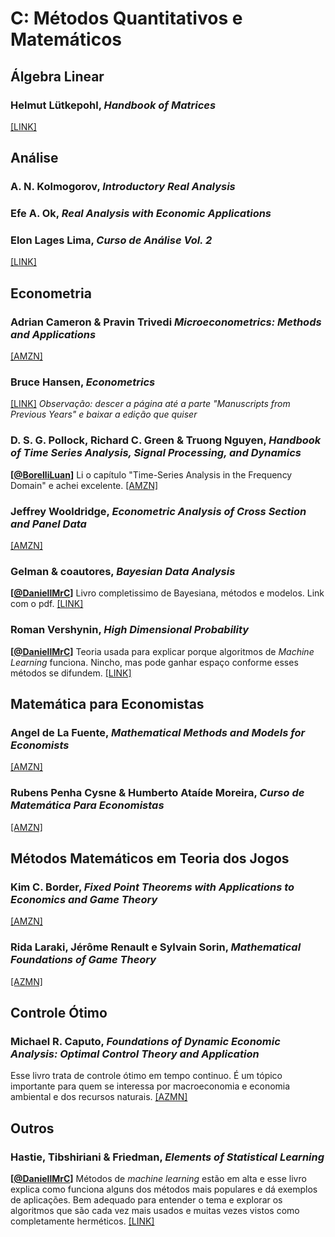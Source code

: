 # C: Métodos Quantitativos e Matemáticos

## Álgebra Linear

### Helmut Lütkepohl, *Handbook of Matrices*

[[LINK]](https://www.amazon.com/Handbook-Matrices-Helmut-L%C3%BCtkepohl/dp/0471970158)

## Análise

### A. N. Kolmogorov, *Introductory Real Analysis*

### Efe A. Ok, *Real Analysis with Economic Applications*

### Elon Lages Lima, *Curso de Análise Vol. 2*

[[LINK]](https://loja.sbm.org.br/index.php/curso-de-analise-vol-2.html)

## Econometria

### Adrian Cameron & Pravin Trivedi *Microeconometrics: Methods and Applications*

[[AMZN]](https://www.amazon.com.br/Microeconometrics-Applications-Adrian-Colin-Cameron/dp/0521848059)

### Bruce Hansen, *Econometrics*

[[LINK]](https://www.ssc.wisc.edu/~bhansen/econometrics/) *Observação: descer a página até a parte "Manuscripts from Previous Years" e baixar a edição que quiser*


### D. S. G. Pollock, Richard C. Green & Truong Nguyen, *Handbook of Time Series Analysis, Signal Processing, and Dynamics*

**[[@BorelliLuan](https://twitter.com/BorelliLuan)]** Li o capítulo "Time-Series Analysis in the Frequency Domain" e achei excelente. [[AMZN]](https://www.amazon.com.br/Handbook-Analysis-Signal-Processing-Dynamics/dp/0125609906)

### Jeffrey Wooldridge, *Econometric Analysis of Cross Section and Panel Data*

[[AMZN]](https://www.amazon.com.br/Econometric-Analysis-Cross-Section-English-ebook/dp/B007CNRAHY/)

### Gelman & coautores, *Bayesian Data Analysis*

**[[@DaniellMrC](https://twitter.com/DaniellMrC)]** Livro completissimo de Bayesiana, métodos e modelos. Link com o pdf. [[LINK]](http://www.stat.columbia.edu/~gelman/book/)

### Roman Vershynin, *High Dimensional Probability*

**[[@DaniellMrC](https://twitter.com/DaniellMrC)]** Teoria usada para explicar porque algoritmos de *Machine Learning* funciona. Nincho, mas pode ganhar espaço conforme esses métodos se difundem. [[LINK]](https://www.math.uci.edu/~rvershyn/)

## Matemática para Economistas

### Angel de La Fuente, *Mathematical Methods and Models for Economists*

[[AMZN]](https://www.amazon.com.br/Mathematical-Methods-Models-Economists-Fuente/dp/0521585295)

### Rubens Penha Cysne & Humberto Ataíde Moreira, *Curso de Matemática Para Economistas*

[[AMZN]](https://www.amazon.com.br/Curso-Matem%C3%A1tica-Economistas-Rubens-Penha/dp/8522426996)

## Métodos Matemáticos em Teoria dos Jogos


### Kim C. Border, *Fixed Point Theorems with Applications to Economics and Game Theory*
[[AMZN]](https://www.amazon.com.br/Fixed-Theorems-Applications-Economics-Theory/dp/0521388082/)

### Rida Laraki, Jérôme Renault e Sylvain Sorin, *Mathematical Foundations of Game Theory*
[[AZMN]](https://www.amazon.com.br/Mathematical-Foundations-Game-Theory-Laraki/dp/3030266451)


## Controle Ótimo

### Michael R. Caputo, *Foundations of Dynamic Economic Analysis: Optimal Control Theory and Application*
Esse livro trata de controle ótimo em tempo continuo. É um tópico importante para quem se interessa por macroeconomia e economia ambiental e dos recursos naturais. [[AZMN]](https://www.amazon.com/Foundations-Dynamic-Economic-Analysis-Applications/dp/0521603684)

## Outros

### Hastie, Tibshiriani & Friedman, *Elements of Statistical Learning*

**[[@DaniellMrC](https://twitter.com/DaniellMrC)]** Métodos de _machine learning_ estão em alta e esse livro explica como funciona alguns dos métodos mais populares e dá exemplos de aplicações. Bem adequado para entender o tema e explorar os algoritmos que são cada vez mais usados e muitas vezes vistos como completamente herméticos. [[LINK]](https://web.stanford.edu/~hastie/ElemStatLearn/)
